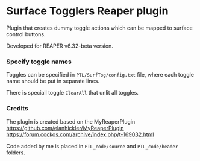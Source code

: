 # Surface Togglers Reaper plugin

Plugin that creates dummy toggle actions which can be mapped to surface control buttons.

Developed for REAPER v6.32-beta version.

### Specify toggle names

Toggles can be specified in `PTL/SurfTog/config.txt` file, where each toggle name should be put in separate lines. 

There is speciall toggle `ClearAll` that unlit all toggles.

### Credits

The plugin is created based on the MyReaperPlugin
https://github.com/elanhickler/MyReaperPlugin
https://forum.cockos.com/archive/index.php/t-169032.html

Code added by me is placed in `PTL_code/source` and `PTL_code/header` folders.
